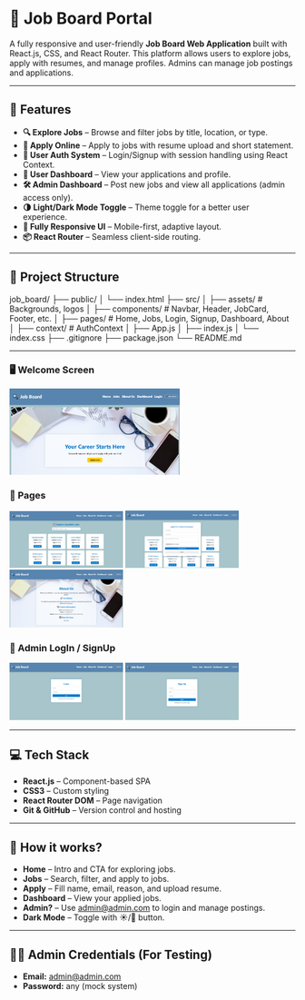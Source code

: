 # 💼 Job Board Portal

A fully responsive and user-friendly **Job Board Web Application** built with React.js, CSS, and React Router. This platform allows users to explore jobs, apply with resumes, and manage profiles. Admins can manage job postings and applications.

---

## 🚀 Features

- **🔍 Explore Jobs** – Browse and filter jobs by title, location, or type.
- **📝 Apply Online** – Apply to jobs with resume upload and short statement.
- **🔐 User Auth System** – Login/Signup with session handling using React Context.
- **👤 User Dashboard** – View your applications and profile.
- **🛠️ Admin Dashboard** – Post new jobs and view all applications (admin access only).
- **🌗 Light/Dark Mode Toggle** – Theme toggle for a better user experience.
- **📱 Fully Responsive UI** – Mobile-first, adaptive layout.
- **📦 React Router** – Seamless client-side routing.

---

## 📁 Project Structure

job_board/
├── public/
│   └── index.html
├── src/
│   ├── assets/      # Backgrounds, logos
│   ├── components/  # Navbar, Header, JobCard, Footer, etc.
│   ├── pages/       # Home, Jobs, Login, Signup, Dashboard, About
│   ├── context/     # AuthContext
│   ├── App.js
│   ├── index.js
│   └── index.css
├── .gitignore
├── package.json
└── README.md 

---

### 🖥️ Welcome Screen
<img src="img/Home.png" width="300" />

### 📌 Pages
<img src="img/Jobs.png" width="200" />
<img src="img/Apply.png" width="200" />
<img src="img/About.png" width="200" />

### 📌 Admin LogIn / SignUp
<img src="img/LogIn.png" width="200" />
<img src="img/SignUp.png" width="200" />

---

## 💻 Tech Stack

- **React.js** – Component-based SPA
- **CSS3** – Custom styling
- **React Router DOM** – Page navigation
- **Git & GitHub** – Version control and hosting

---

## 🧠 How it works?

- **Home** – Intro and CTA for exploring jobs.
- **Jobs** – Search, filter, and apply to jobs.
- **Apply** – Fill name, email, reason, and upload resume.
- **Dashboard** – View your applied jobs.
- **Admin?** – Use admin@admin.com to login and manage postings.
- **Dark Mode** – Toggle with ☀️/🌙 button.

---

## 👩‍💼 Admin Credentials (For Testing)

- **Email:** admin@admin.com
- **Password:** any (mock system)
